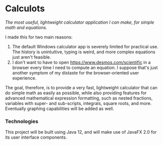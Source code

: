 # Calculots
_The most useful, lightweight calculator application I can make, for simple math and equations._

I made this for two main reasons:
1. The default Windows calculator app is severely limited for practical use. The history is unintuitive, typing is weird, and more complex equations just aren't feasible.
2. I don't want to have to open https://www.desmos.com/scientific in a browser every time I need to compute an equation. I suppose that's just another symptom of my distaste for the browser-oriented user experience.

The goal, therefore, is to provide a very fast, lightweight calculator that can do simple math as easily as possible, while also providing features for advanced mathematical expression formatting, such as nested fractions, variables with super- and sub-scripts, integrals, square roots, and more. Eventually graphing capabilities will be added as well.

### Technologies
This project will be built using Java 12, and will make use of JavaFX 2.0 for its user interface components.
